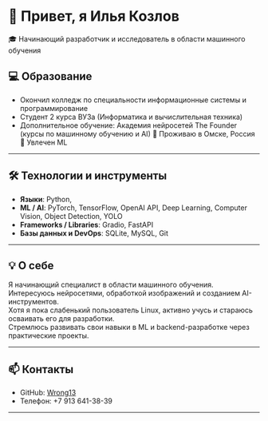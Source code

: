 # 👋 Привет, я Илья Козлов

🎓 Начинающий разработчик и исследователь в области машинного обучения   
## 💻 Образование
- Окончил колледж по специальности информационные системы и программирование
- Студент 2 курса ВУЗа (Информатика и вычислительная техника)  
- Дополнительное обучение: Академия нейросетей The Founder (курсы по машинному обучению и AI)
📍 Проживаю в Омске, Россия  
🚀 Увлечен ML 

---

## 🛠 Технологии и инструменты

- **Языки**: Python,  
- **ML / AI**: PyTorch, TensorFlow, OpenAI API, Deep Learning, Computer Vision, Object Detection, YOLO
- **Frameworks / Libraries**: Gradio, FastAPI  
- **Базы данных и DevOps**: SQLite, MySQL, Git  

---

## 💡 О себе

Я начинающий специалист в области машинного обучения.  
Интересуюсь нейросетями, обработкой изображений и созданием AI-инструментов.  
Хотя я пока слабенький пользователь Linux, активно учусь и стараюсь осваивать его для разработки.  
Стремлюсь развивать свои навыки в ML и backend-разработке через практические проекты.


---

## 📫 Контакты

- GitHub: [Wrong13](https://github.com/Wrong13)  
- Телефон: +7 913 641-38-39  

---

